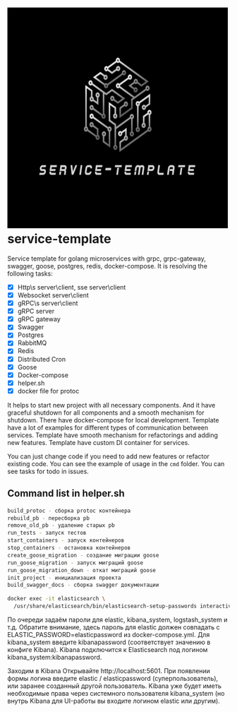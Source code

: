 # <img src="https://raw.githubusercontent.com/PavelAgarkov/service-template/master/logo.jpg" width="500" height="500"> service-template

Service template for golang microservices with grpc, grpc-gateway, swagger, goose, postgres, redis, docker-compose.
It is resolving the following tasks:
- [x] Http\s server\client, sse server\client
- [x] Websocket server\client
- [x] gRPC\s server\client
- [x] gRPC server
- [x] gRPC gateway
- [x] Swagger
- [x] Postgres
- [x] RabbitMQ
- [x] Redis
- [x] Distributed Cron
- [x] Goose
- [x] Docker-compose
- [x] helper.sh
- [x] docker file for protoc

It helps to start new project with all necessary components. And it have graceful shutdown for all components and a smooth mechanism for shutdown.
There have docker-compose for local development. 
Template have a lot of examples for different types of communication between services.
Template have smooth mechanism for refactorings and adding new features.
Template have custom DI container for services. 

You can just change code if you need to add new features or refactor existing code.
You can see the example of usage in the `cmd` folder.
You can see tasks for todo in issues.

## Command list in helper.sh
```bash
build_protoc - сборка protoc контейнера
rebuild_pb - пересборка pb
remove_old_pb - удаление старых pb
run_tests - запуск тестов
start_containers - запуск контейнеров
stop_containers - остановка контейнеров
create_goose_migration - создание миграции goose
run_goose_migration - запуск миграций goose
run_goose_migration_down - откат миграций goose
init_project - инициализация проекта
build_swagger_docs - сборка swagger документации
```

```bash
docker exec -it elasticsearch \
  /usr/share/elasticsearch/bin/elasticsearch-setup-passwords interactive
```
По очереди задаём пароли для elastic, kibana_system, logstash_system и т.д.
Обратите внимание, здесь пароль для elastic должен совпадать с ELASTIC_PASSWORD=elasticpassword из docker-compose.yml.
Для kibana_system введите kibanapassword (соответствует значению в конфиге Kibana).
Kibana подключится к Elasticsearch под логином kibana_system:kibanapassword.

Заходим в Kibana
Открывайте http://localhost:5601.
При появлении формы логина введите elastic / elasticpassword (суперпользователь), или заранее созданный другой пользователь.
Kibana уже будет иметь необходимые права через системного пользователя kibana_system (но внутрь Kibana для UI-работы вы входите логином elastic или другим).